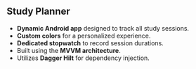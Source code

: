 ## Study Planner

- **Dynamic Android app** designed to track all study sessions.
- **Custom colors** for a personalized experience.
- **Dedicated stopwatch** to record session durations.
- Built using the **MVVM architecture**.
- Utilizes **Dagger Hilt** for dependency injection.


